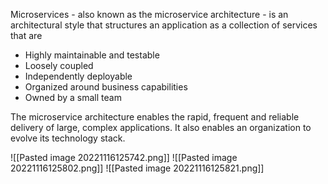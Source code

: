 Microservices - also known as the microservice architecture - is an architectural style that structures an application as a collection of services that are

-   Highly maintainable and testable
-   Loosely coupled
-   Independently deployable
-   Organized around business capabilities
-   Owned by a small team

The microservice architecture enables the rapid, frequent and reliable delivery of large, complex applications. It also enables an organization to evolve its technology stack.

![[Pasted image 20221116125742.png]]
![[Pasted image 20221116125802.png]]
![[Pasted image 20221116125821.png]]

